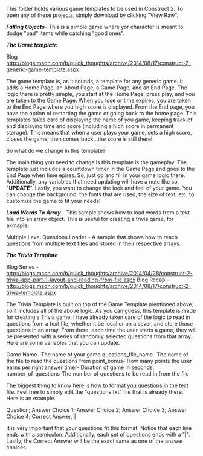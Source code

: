 This folder holds various game templates to be used in Construct 2.  To open any of these projects, simply download by clicking 
"View Raw".

***Falling Objects***- This is a simple game where yor character is meant to dodge "bad" items while catching "good ones".  

***The Game template***

Blog - http://blogs.msdn.com/b/quick_thoughts/archive/2014/08/17/construct-2-generic-game-template.aspx

The game template is, as it sounds, a template for any generic game.  It adds a Home Page, an About Page, a Game Page, and an End Page.  The logic there is pretty simple, you start at the Home Page, press play, and you are taken to the Game Page. When you lose or time expires, you are taken to the End Page where you high score is displayed.  From the End page, you have the option of restarting the game or going back to the home page.  This templates takes care of displaying the name of you game, keeping track of and displaying time and score (including a high score in permanent storage).  This means that when a user plays your game, sets a high score, closes the game, then comes back...the score is still there!

So what do we change in this template?

The main thing you need to change is this template is the gameplay.  The template just includes a countdown timer in the Game Page and goes to the End Page when time epires.  So, just go and fill in your game logic there.  Additionally, any variables that need updating will have a note like so, "**UPDATE**".  Lastly, you want to change the look and feel of your game.  You can change the background, the fonts that are used, the size of text, etc. to customize the game to fit your needs!

***Load Words To Array*** - This sample shows how to load words from a text file into an array object.  This is useful for creating a trivia game, for exmaple.

Multiple Level Questions Loader - A sample that shows how to reach questions from multiple text files and stored in their respective arrays.

***The Trivia Template***

Blog Series -http://blogs.msdn.com/b/quick_thoughts/archive/2014/04/28/construct-2-trivia-app-part-1-layout-and-reading-from-file.aspx
Blog Recap - http://blogs.msdn.com/b/quick_thoughts/archive/2014/08/17/construct-2-trivia-template.aspx

The Trivia Template is built on top of the Game Template mentioned above, so it includes all of the above logic.  As you can guess, this template is made for creating a Trivia game.  I have already taken care of the logic to read in questions from a text file, whether it be local or on a sever, and store those questions in an array.  From there, each time the user starts a game, they will be presented with a series of randomly selected questions from that array.  Here are some variables that you can update.

Game Name- The name of your game
questions_file_name- The name of the file to read the questions from
point_bonus- How many points the user earns per right answer
timer- Duration of game in seconds.
number_of_questions-The number of questions to be read in from the file

The biggest thing to know here is how to format you questions in the text file.  Feel free to simply edit the "questions.txt" file that is already there.  Here is an example.

Question;
Answer Choice 1;
Answer Choice 2;
Answer Choice 3;
Answer Choice 4;
Correct Answer;
|

It is very important that your questions fit this format.  Notice that each line ends with a semicolon.  Additionally, each set of questions ends with a "|".  Lastly, the Correct Answer will be the exact same as one of the answer choices.
